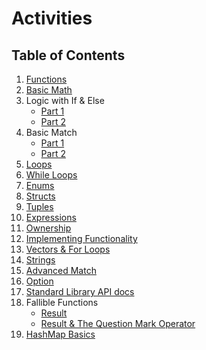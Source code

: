 # Activities

## Table of Contents

1. [Functions](./src/bin/functions.rs)
2. [Basic Math](./src/bin/basic_math.rs)
3. Logic with If & Else
	- [Part 1](./src/bin/logic_if_else_1.rs)
	- [Part 2](./src/bin/logic_if_else_2.rs)
4. Basic Match
	- [Part 1](./src/bin/basic_match_1.rs)
	- [Part 2](./src/bin/basic_match_2.rs)
5. [Loops](./src/bin/loops.rs)
6. [While Loops](./src/bin/while_loops.rs)
7. [Enums](./src/bin/enums.rs)
8. [Structs](./src/bin/structs.rs)
9. [Tuples](./src/bin/tuples.rs)
10. [Expressions](./src/bin/expressions.rs)
11. [Ownership](./src/bin/ownership.rs)
12. [Implementing Functionality](./src/bin/implementing_functionality.rs)
13. [Vectors & For Loops](./src/bin/vectors.rs)
14. [Strings](./src/bin/strings.rs)
15. [Advanced Match](./src/bin/advanced_match.rs)
16. [Option](./src/bin/option.rs)
17. [Standard Library API docs](./src/bin/std_lib_api_docs.rs)
18. Fallible Functions
	- [Result](./src/bin/result.rs)
	- [Result & The Question Mark Operator](./src/bin/question_mark_operator.rs)  
19. [HashMap Basics](./src/bin/hashmap_basics.rs)
